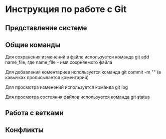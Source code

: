 # Инструкция по работе с Git

## Представление системе

## Общие команды

Для сохранения изменений в файле используется команда git add name_file, где name_file - имя сохрняемого файла

Для добавления коментариев используется команда git commit -m "" (в кавычках прописывается коментарий)

Для просмотра изменений используется команда git log

Для просмотра состояния файлов используется команда git status

## Работа с ветками

## Конфликты
